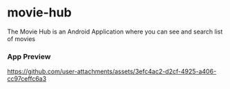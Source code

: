 # movie-hub
The Movie Hub is an Android Application where you can see and search list of movies


### App Preview
https://github.com/user-attachments/assets/3efc4ac2-d2cf-4925-a406-cc97ceffc6a3


